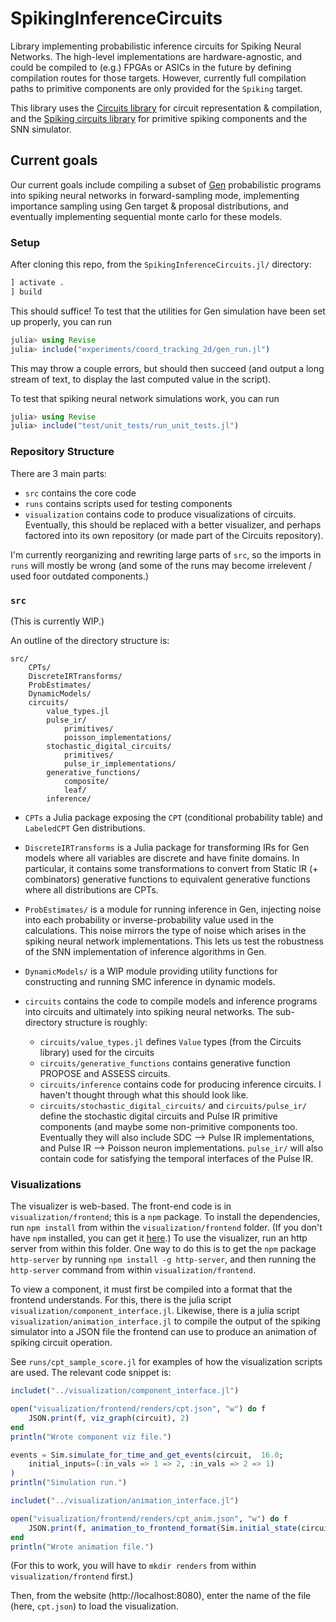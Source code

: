# SpikingInferenceCircuits

Library implementing probabilistic inference circuits for Spiking Neural Networks.
The high-level implementations are hardware-agnostic, and could be compiled
to (e.g.) FPGAs or ASICs in the future by defining compilation routes for those targets.
However, currently full compilation paths to primitive components are only provided for
the `Spiking` target.

This library uses the [Circuits library](https://github.com/probcomp/Circuits.jl) for circuit representation & compilation,
and the [Spiking circuits library](https://github.com/probcomp/SpikingCircuits.jl) for primitive spiking components and the SNN simulator.

## Current goals
Our current goals include compiling a subset of [Gen](gen.dev) probabilistic programs into spiking neural
networks in forward-sampling mode, implementing importance sampling using Gen target & proposal distributions,
and eventually implementing sequential monte carlo for these models.

### Setup
After cloning this repo, from the `SpikingInferenceCircuits.jl/` directory:
```zsh
] activate .
] build
```
This should suffice!
To test that the utilities for Gen simulation have been set up properly, you can run
```julia
julia> using Revise
julia> include("experiments/coord_tracking_2d/gen_run.jl")
```
This may throw a couple errors, but should then succeed (and output a long stream of text,
to display the last computed value in the script).

To test that spiking neural network simulations work, you can run
```julia
julia> using Revise
julia> include("test/unit_tests/run_unit_tests.jl")
```

### Repository Structure

There are 3 main parts:
- `src` contains the core code
- `runs` contains scripts used for testing components
- `visualization` contains code to produce visualizations of circuits.  Eventually, this should
be replaced with a better visualizer, and perhaps factored into its own repository (or made part of the
Circuits repository).

I'm currently reorganizing and rewriting large parts of `src`, so the imports in `runs` will mostly be wrong
(and some of the runs may become irrelevent / used foor outdated components.)

### `src`

(This is currently WIP.)

An outline of the directory structure is:
```
src/
    CPTs/
    DiscreteIRTransforms/
    ProbEstimates/
    DynamicModels/
    circuits/
        value_types.jl
        pulse_ir/
            primitives/
            poisson_implementations/
        stochastic_digital_circuits/
            primitives/
            pulse_ir_implementations/
        generative_functions/
            composite/
            leaf/
        inference/
```

- `CPTs` a Julia package exposing the `CPT` (conditional probability table)
  and `LabeledCPT` Gen distributions.
- `DiscreteIRTransforms` is a Julia package for transforming IRs for Gen models where
  all variables are discrete and have finite domains.  In particular, it contains some
  transformations to convert from Static IR (+ combinators) generative functions
  to equivalent generative functions where all distributions are CPTs.
- `ProbEstimates/` is a module for running inference in Gen, injecting noise
  into each probability or inverse-probability value used in the calculations.
  This noise mirrors the type of noise which arises in the spiking neural network
  implementations.  This lets us test the robustness of the SNN implementation of
  inference algorithms in Gen.
- `DynamicModels/` is a WIP module providing utility functions for constructing
  and running SMC inference in dynamic models.

- `circuits` contains the code to compile models and inference programs into circuits
  and ultimately into spiking neural networks.  The sub-directory structure is roughly:
  - `circuits/value_types.jl` defines `Value` types (from the Circuits library) used for the circuits
  - `circuits/generative_functions` contains generative function PROPOSE and ASSESS circuits.
  - `circuits/inference` contains code for producing inference circuits.  I haven't thought through
    what this should look like.
  - `circuits/stochastic_digital_circuits/` and `circuits/pulse_ir/` define the stochastic digital circuits
    and Pulse IR primitive components (and maybe some non-primitive components too.  Eventually
    they will also include SDC --> Pulse IR implementations, and Pulse IR --> Poisson neuron implementations.
    `pulse_ir/` will also contain code for satisfying the temporal interfaces of the Pulse IR.

### Visualizations

The visualizer is web-based.  The front-end code is in `visualization/frontend`; this is a `npm` package.
To install the dependencies, run `npm install` from within the `visualization/frontend` folder.
(If you don't have `npm` installed, you can get it [here](https://www.npmjs.com/get-npm).)
To use the visualizer, run an http server from within this folder.  One way to do this is to
get the `npm` package `http-server` by running `npm install -g http-server`, and then running
the `http-server` command from within `visualization/frontend`.

To view a component, it must first be compiled into a format that the frontend understands.
For this, there is the julia script `visualization/component_interface.jl`.
Likewise, there is a julia script `visualization/animation_interface.jl` to compile the output
of the spiking simulator into a JSON file the frontend can use to produce an animation of spiking circuit operation.

See `runs/cpt_sample_score.jl` for examples of how the visualization scripts are used.  The relevant code snippet is:

```julia
includet("../visualization/component_interface.jl")

open("visualization/frontend/renders/cpt.json", "w") do f
    JSON.print(f, viz_graph(circuit), 2)
end
println("Wrote component viz file.")

events = Sim.simulate_for_time_and_get_events(circuit,  16.0;
    initial_inputs=(:in_vals => 1 => 2, :in_vals => 2 => 1)
)
println("Simulation run.")

includet("../visualization/animation_interface.jl")

open("visualization/frontend/renders/cpt_anim.json", "w") do f
    JSON.print(f, animation_to_frontend_format(Sim.initial_state(circuit), events), 2)
end
println("Wrote animation file.")
```
(For this to work, you will have to `mkdir renders` from within `visualization/frontend` first.)

Then, from the website (http://localhost:8080), enter the name of the file (here, `cpt.json`)
to load the visualization.
